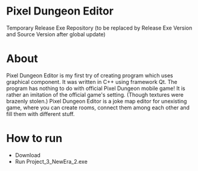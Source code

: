 # Pixel Dungeon Editor
Temporary Release Exe Repository (to be replaced by Release Exe Version and Source Version after global update)
# About
Pixel Dungeon Editor is my first try of creating program which uses graphical component. It was written in C++ using framework Qt. 
The program has nothing to do with official Pixel Dungeon mobile game! It is rather an imitation of the official game's setting.
(Though textures were brazenly stolen.) Pixel Dungeon Editor is a joke map editor for unexisting game, where you can create rooms, 
connect them among each other and fill them with different stuff.
# How to run
- Download
- Run Project_3_NewEra_2.exe
